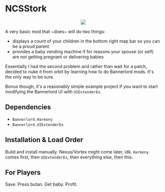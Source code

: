 # NCSStork
<p align="center">
  <!--
  <a href="https://github.com/ninchistudios/NCSStork" alt="Logo">
  <img src="https://github.com/ninchistudios/NCSStork/blob/dev/resources/Butter.png?raw=true" /></a>
  </br>
  -->
  <a href="https://github.com/ninchistudios/NCSStork" alt="Lines Of Code">
  <img src="https://tokei.rs/b1/github/ninchistudios/NCSStork?category=code" /></a>
  
</p>

A very basic mod that ~does~ will do two things:
* displays a count of your children in the bottom right map bar so you can be a proud parent
* provides a baby vending machine if for reasons your spouse (or self) are not getting pregnant or delivering babies

Essentially I had the second problem and rather than wait for a patch, decided to nuke it from orbit by learning how to do Bannerlord mods. It's the only way to be sure.

Bonus though, it's a reasonably simple example project if you want to start modifying the Bannerlord UI with ``UIExtenderEx``.

## Dependencies
* ``Bannerlord.Harmony``
* ``Bannerlord.UIExtenderEx``

## Installation & Load Order
Build and install manually. Nexus/Vortex might come later, idk. ``Harmony`` comes first, then ``UIExtenderEx``, then everything else, then this.   

## For Players
Save. Press butan. Get baby. Profit.
